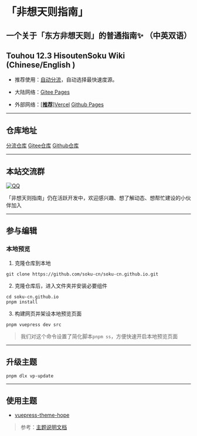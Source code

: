 # 「非想天则指南」
## 一个关于「东方非想天则」的普通指南✨ （中英双语）
## Touhou 12.3 HisoutenSoku Wiki (Chinese/English )

- 推荐使用：[自动分流](https://wiki.514.live/)，自动选择最快速度源。

- 大陆网络：[Gitee Pages](https://soku-cn.gitee.io)

- 外部网络：[[**推荐**]Vercel](https://hisoutensoku-cn-wiki.vercel.app) [Github Pages](https://soku-cn.github.io)

---------------------------------------------------------
## 仓库地址

[分流仓库](https://github.com/soku-cn/wiki-forward) [Gitee仓库](https://gitee.com/soku-cn/soku-cn) [Github仓库](https://github.com/soku-cn/soku-cn.github.io) 

---------------------------------------------------------

## **本站交流群**

[![QQ](https://img.shields.io/badge/QQ_Group-200803640-0078D6.svg?logo=tencent-qq&logoColor=white)](http://qm.qq.com/cgi-bin/qm/qr?_wv=1027&k=BlPlWLS0pzH53ek-6s_li9I9iyKOX2rp&authKey=IeuhBJ9I5o%2B2wsG9Ms0M1UaLEYqtSQERdxJ713CxleEak%2FBvvByzAGiJg%2Bw0zp8D&noverify=0&group_code=200803640) 

「非想天则指南」仍在活跃开发中，欢迎感兴趣、想了解动态、想帮忙建设的小伙伴加入

---------------------------------------------------------

## 参与编辑

### 本地预览

1. 克隆仓库到本地

```
git clone https://github.com/soku-cn/soku-cn.github.io.git
```

2. 克隆仓库后，进入文件夹并安装必要组件

```
cd soku-cn.github.io
pnpm install
```

3. 构建网页并架设本地预览页面

```
pnpm vuepress dev src
```
>我们对这个命令设置了简化脚本``pnpm ss``，方便快速开启本地预览页面

---------------------------------------------------------

## 升级主题

```
pnpm dlx vp-update
```

---------------------------------------------------------

## 使用主题

- [vuepress-theme-hope](https://github.com/vuepress-theme-hope/vuepress-theme-hope)
>参考：[主题说明文档](https://theme-hope.vuejs.press/zh/)
